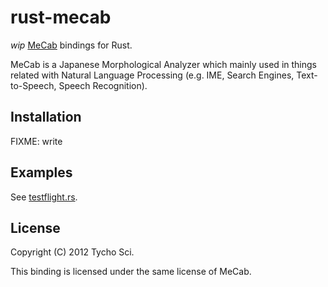  rust-mecab
============

*wip* [MeCab](http://mecab.sourceforge.net/) bindings for Rust.

MeCab is a Japanese Morphological Analyzer which mainly used in things  
related with Natural Language Processing
(e.g. IME, Search Engines, Text-to-Speech, Speech Recognition).

 Installation
--------------

FIXME: write

 Examples
----------

See [testflight.rs](https://github.com/tychosci/rust-mecab/blob/master/testflight.rs).

 License
---------

Copyright (C) 2012 Tycho Sci.

This binding is licensed under the same license of MeCab.
